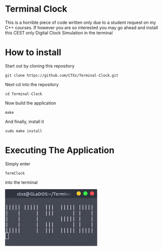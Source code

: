 # Terminal Clock

This is a horrible piece of code written only due to a student request on my C++ courses. If however you are so interested you may go ahead and install this CEST only Digital Clock Simulation in the terminal

# How to install

Start out by cloning this repository

```
git clone https://github.com/CTXz/Terminal-Clock.git
```

Next cd into the repository

```
cd Terminal-Clock
```

Now build the application
```
make
```

And finally, install it
```
sudo make install
```

# Executing The Application

Simply enter

```
TermClock 
```
into the terminal


![alt text](TermClock.png "Terminal Clock")

